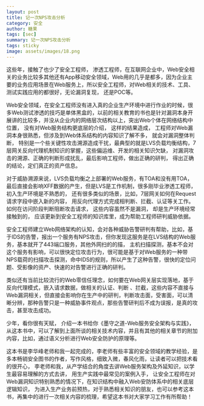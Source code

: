 ```yaml
---
layout: post
title: 记一次NPS攻击分析 
category: 安全 
author: 糖果
tags: [sec]
summary: 记一次NPS攻击分析
tags: sticky
image: assets/images/18.png
---
```


这些年，接触了也少了安全工程师， 渗透工程师，在互联网企业中，Web安全相关的业务比较多其他还有App移动安全领域，Web用的几乎是都多，因为企业主要的业务应用场景在Web服务上，所以安全工程师，对Web相关的技术、工具、测试实践应用的都很好，无论漏洞复现， 还是POC等。

Web安全领域，在安全工程师没有进入真的企业生产环境中进行作业的时候，很多Web测试渗透的技巧是单体黑盒的，以前的相关教育的书也是针对漏洞本身开展讲的比较多，并没从企业内的网络层次结构以上，突出Web个体在网络结构中位置， 没有对Web服务结构更底层的介绍， 这样的结果造成， 工程师对Web漏洞本身很熟悉，但涉及到Web体系结构的内容知识了解不多， 就会对漏洞整体判断， 特别是一个些关键性攻击溯源造成干扰，最典型的就是LVS负载均衡结构，7层网关反向代理机制知识的掌握，这些偏运维、开发的相关知识欠缺， 对漏洞攻击的溯源、正确的判断形成扰乱，最后影响工程师，做出正确的研判， 得出正确的结论，定们真正的资产信息。

对于威胁溯源来说，LVS负载均衡之上部署的Web服务，有TOA和没有用TOA，最后直接会影响XFF数据的产生，但是LVS是工作机制，很多刚毕业渗透工程师，初入生产环境是不熟悉的， 还有很多类似的场景，比如，7层网关如何在Request请求字段中嵌入新的内容， 用反向代理方式完成相判断、拦截、认证等关工作。如何在访问阶段判断阻断攻击请求， 这些内容虽然不是漏洞， 却是生产环境经常接触到的， 应该更新到安全工程师的知识库里，成为帮助工程师研判威胁依据。

安全工程师建立Web网络架构的认知，会对各种威胁告警研判有帮助，比如，基于IDS的告警，报出一个服务有NPS攻击，但你发现这服务是在LVS结构的Web服务，基本就开了443端口服务，其他外网扫的的描， 主机扫描探测，基本不会对这个服务有影响，可以很快定位攻击行为，很可能是基于对Web服务的一种带NPS载荷的扫描攻击探测，命中IDS的规则，所以产生了这种告警，很快的定位问题、受影像的资产、快速的对告警进行正确的研判。

类似还有当前比较流行的Web零信任理念，如何要在Web网关层实现落地，基于反向代理模式，嵌入请求数据，做相关的认证、判断 、拦截，这些内容不直接与Web漏洞相关，但直接会影响你在生产中的研判，判断攻击面，受害面，可以清晰分辨，那种告警只是一种威胁事件观点，那些告警研判后不成为误报，是真的攻击，甚至攻击成功。

少年，看你很有天赋， 介绍一本书给你《墨守之道-Web服务安全架构与实践》， 从这本书中，可以了解到上面所谈的相关技术内容，并且有其他的相关章节的附加内容，比如，通过语义分析进行Web安全防护的原理等。

这本书是李华峰老师和我一起完成的，李老师有些丰富的安全领域的教学经验，是多本畅销安全图书的作者，写作风格，细致入微，春风化雨，让读者可以把技术看的很开心， 李老师和我，从产学结合的角度去讲Web服务架构及外延知识，以学生最容易理解的方式去讲， 用生产实践中最常见的案例入手， 让安全工程师在对Web漏洞知识特别熟悉的情况下，在知识结构中融入Web安防体系中的相关底层逻辑知识， 为进入生产业务前预热，对于熟悉相关知识的朋友，也可以参考这本书，再集中的进行一次相关内容的梳理，希望这本书对大家学习工作有所帮助！





